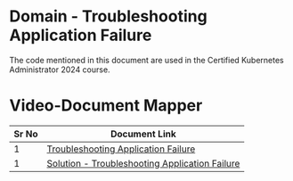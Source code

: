 # Domain - Troubleshooting Application Failure

The code mentioned in this document are used in the Certified Kubernetes Administrator 2024 course.

# Video-Document Mapper

| Sr No | Document Link |
| ------ | ------ |
| 1 | [Troubleshooting Application Failure][PlDa] |
| 1 | [Solution - Troubleshooting Application Failure][PlDb] |



   [PlDa]: <./application-failure.yaml>
   [PlDb]: <./application-failure-solution.yaml>
